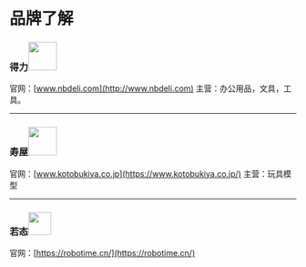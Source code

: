 # 品牌了解
### 得力<img width="50px" src="https://ss0.bdstatic.com/-0U0bnSm1A5BphGlnYG/tam-ogel/2f5394988370fcb10626f6a817c00d65_222_222.jpg">
官网：[www.nbdeli.com](http://www.nbdeli.com)
主营：办公用品，文具，工具。


***
### 寿屋<img width="50px" src="https://tva3.sinaimg.cn/crop.0.0.180.180.180/41e110bdjw1e8qgp5bmzyj2050050aa8.jpg">
官网：[www.kotobukiya.co.jp](https://www.kotobukiya.co.jp/)
主营：玩具模型
***
### 若态<img height="40px" src="https://robotime.cn/wp-content/uploads/2018/11/20181017%E8%8B%A5%E6%80%81%E5%AE%98%E7%BD%91-legal_03.png">
官网：[https://robotime.cn/](https://robotime.cn/)
<!--stackedit_data:
eyJoaXN0b3J5IjpbLTEyMjQwNDY4MTEsLTYyNzQ4ODQ5XX0=
-->